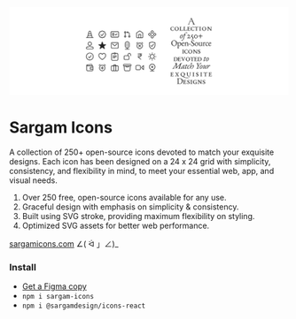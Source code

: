 ![cover](src/readme_cover.png)

# Sargam Icons
A collection of 250+ open-source icons devoted to match your exquisite designs. Each icon has been designed on a 24 x 24 grid with simplicity, consistency, and flexibility in mind, to meet your essential web, app, and visual needs.

1. Over 250 free, open-source icons available for any use.
2. Graceful design with emphasis on simplicity & consistency.
3. Built using SVG stroke, providing maximum flexibility on styling.
4. Optimized SVG assets for better web performance.

[sargamicons.com](https://sargamicons.com/) ∠( ᐛ 」∠)_

### Install
- [Get a Figma copy](https://www.figma.com/community/file/1152296792728333709)
- `npm i sargam-icons`
- `npm i @sargamdesign/icons-react`